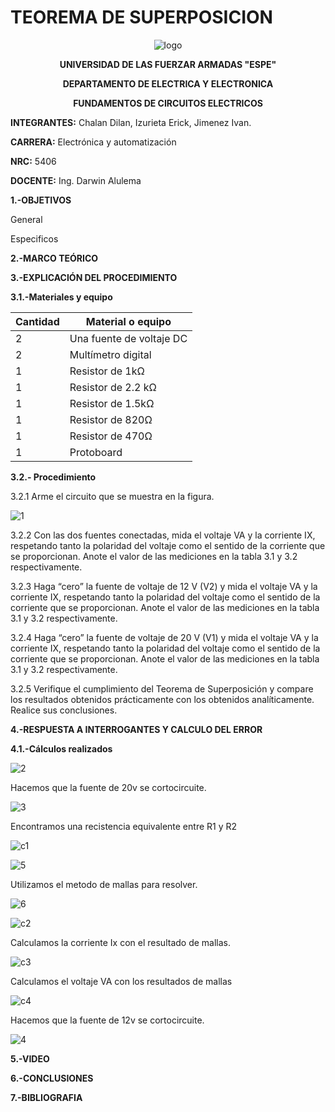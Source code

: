 # TEOREMA DE SUPERPOSICION
<div align="center">
  
  ![logo](https://user-images.githubusercontent.com/75336529/125663183-92f5a767-ea5b-4e4a-9d6c-4bf6f015541a.png)
  
  **UNIVERSIDAD DE LAS FUERZAR ARMADAS "ESPE"**
  
  **DEPARTAMENTO DE ELECTRICA Y ELECTRONICA**
  
  **FUNDAMENTOS DE CIRCUITOS ELECTRICOS**
  
</div>

**INTEGRANTES:** 
 Chalan Dilan, Izurieta Erick, Jimenez Ivan.

**CARRERA:**
 Electrónica y automatización

**NRC:**
 5406

**DOCENTE:**
Ing. Darwin Alulema



**1.-OBJETIVOS**

General

Especificos

**2.-MARCO TEÓRICO**

**3.-EXPLICACIÓN DEL PROCEDIMIENTO**

**3.1.-Materiales y equipo**

|Cantidad|Material o equipo|
|---|---|
|2|Una fuente de voltaje DC|
|2|Multímetro digital|
|1|Resistor de 1kΩ|
|1|Resistor de 2.2 kΩ|
|1|Resistor de 1.5kΩ|
|1|Resistor de 820Ω|
|1|Resistor de 470Ω|
|1|Protoboard|

**3.2.- Procedimiento**

3.2.1 Arme el circuito que se muestra en la figura.

![1](https://user-images.githubusercontent.com/75336529/125838250-9a2d17e3-6054-4b94-bdab-f2a774843d42.png)

3.2.2 Con las dos fuentes conectadas, mida el voltaje VA y la corriente IX, respetando tanto la polaridad del voltaje como el sentido de la corriente que se proporcionan. Anote el valor de las mediciones en la tabla 3.1 y 3.2 respectivamente.

3.2.3 Haga “cero” la fuente de voltaje de 12 V (V2) y mida el voltaje VA y la corriente IX, respetando tanto la polaridad del voltaje como el sentido de la corriente que se proporcionan. Anote el valor de las mediciones en la tabla 3.1 y 3.2 respectivamente.

3.2.4  Haga “cero” la fuente de voltaje de 20 V (V1) y mida el voltaje VA y la corriente IX, respetando tanto la polaridad del voltaje como el sentido de la corriente que se proporcionan. Anote el valor de las mediciones en la tabla 3.1 y 3.2 respectivamente.

3.2.5 Verifique el cumplimiento del Teorema de Superposición y compare los resultados obtenidos prácticamente con los obtenidos analíticamente. Realice sus conclusiones. 


**4.-RESPUESTA A INTERROGANTES Y CALCULO DEL ERROR**

**4.1.-Cálculos realizados**

![2](https://user-images.githubusercontent.com/75336529/125846305-ef32650f-e898-44ae-8d2f-092df1c53b29.png)

Hacemos que la fuente de 20v se cortocircuite.

![3](https://user-images.githubusercontent.com/75336529/125846309-97214796-75cb-4911-93ae-dc987f3b33f3.png)

Encontramos una recistencia equivalente entre R1 y R2

![c1](https://user-images.githubusercontent.com/75336529/125863600-41e6cb66-e8a8-49e4-a2a4-f22f0d9fd70e.png)

![5](https://user-images.githubusercontent.com/75336529/125853091-8c9fd43a-6426-48bf-8714-2b369b5c0c4f.png)

Utilizamos el metodo de mallas para resolver.

![6](https://user-images.githubusercontent.com/75336529/125856872-3d161f72-4b16-49c4-a599-2165476b93e9.png)

![c2](https://user-images.githubusercontent.com/75336529/125863601-43c25a2c-b4ed-4a58-982e-b1cee4f855bc.png)

Calculamos la corriente Ix con el resultado de mallas.

![c3](https://user-images.githubusercontent.com/75336529/125863596-b4e89178-2c12-4c4f-8220-186b84e26bc6.png)

Calculamos el voltaje VA con los resultados de mallas

![c4](https://user-images.githubusercontent.com/75336529/125863598-02483a6e-5000-42c0-8930-817d94d57420.png)

Hacemos que la fuente de 12v se cortocircuite.

![4](https://user-images.githubusercontent.com/75336529/125846311-b48011f8-41b7-4dd2-889c-a8a9e3d63585.png)

**5.-VIDEO**

**6.-CONCLUSIONES**

**7.-BIBLIOGRAFIA**
